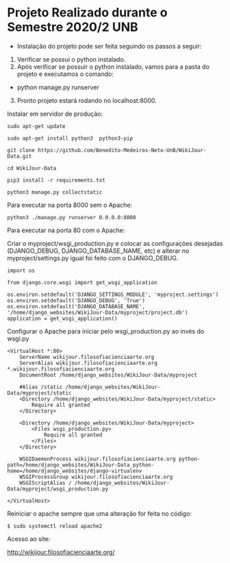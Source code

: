 # Projeto Realizado durante o Semestre 2020/2 UNB

- Instalação do projeto pode ser feita seguindo os passos a seguir:
1) Verificar se possui o python instalado.
2) Após verificar se possuir o python instalado, vamos para a pasta do projeto e executamos o comando:
- python manage.py runserver
3) Pronto projeto estará rodando no localhost:8000.

Instalar em servidor de produção:
```
sudo apt-get update

sudo apt-get install python3  python3-pip

git clone https://github.com/Benedito-Medeiros-Neto-UnB/WikiJour-Data.git

cd WikiJour-Data

pip3 install -r requirements.txt

python3 manage.py collectstatic
```

Para executar na porta 8000 sem o Apache:
```
python3 ./manage.py runserver 0.0.0.0:8000
```

Para executar na porta 80 com o Apache:

Criar o myproject/wsgi_production.py e colocar as configurações desejadas (DJANGO_DEBUG, DJANGO_DATABASE_NAME, etc) e alterar no myproject/settings.py igual foi feito com o DJANGO_DEBUG.
```
import os

from django.core.wsgi import get_wsgi_application

os.environ.setdefault('DJANGO_SETTINGS_MODULE', 'myproject.settings')
os.environ.setdefault('DJANGO_DEBUG', 'True')
os.environ.setdefault('DJANGO_DATABASE_NAME', '/home/django_websites/WikiJour-Data/myproject/project.db')
application = get_wsgi_application()
```

Configurar o Apache para iniciar pelo wsgi_production.py ao invés do wsgi.py
```
<VirtualHost *:80>
    ServerName wikijour.filosofiacienciaarte.org
    ServerAlias wikijour.filosofiacienciaarte.org *.wikijour.filosofiacienciaarte.org
    DocumentRoot /home/django_websites/WikiJour-Data/myproject

    #Alias /static /home/django_websites/WikiJour-Data/myproject/static
    <Directory /home/django_websites/WikiJour-Data/myproject/static>
        Require all granted
    </Directory>

    <Directory /home/django_websites/WikiJour-Data/myproject>
        <Files wsgi_production.py>
            Require all granted
        </Files>
    </Directory>

    WSGIDaemonProcess wikijour.filosofiacienciaarte.org python-path=/home/django_websites/WikiJour-Data python-home=/home/django_websites/django-virtualenv
    WSGIProcessGroup wikijour.filosofiacienciaarte.org
    WSGIScriptAlias / /home/django_websites/WikiJour-Data/myproject/wsgi_production.py

</VirtualHost>
```
Reiniciar o apache sempre que uma alteração for feita no código:
```
$ sudo systemctl reload apache2
```

Acesso ao site:

http://wikijour.filosofiacienciaarte.org/
